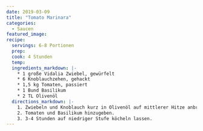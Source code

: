 ```yaml
---
date: 2019-03-09
title: "Tomato Marinara"
categories:
  - Saucen
featured_image:
recipe:
  servings: 6-8 Portionen
  prep:
  cook: 4 Stunden
  temp:
  ingredients_markdown: |-
    * 1 große Vidalia Zwiebel, gewürfelt
    * 6 Knoblauchzehen, gehackt
    * 1,5 kg Tomaten, passiert
    * 1 Bund Basilikum
    * 2 TL Olivenöl
  directions_markdown: |-
    1. Zwiebeln und Knoblauch kurz in Olivenöl auf mittlerer Hitze anbraten.
    2. Tomaten und Basilikum hinzugeben.
    3. 3-4 Stunden auf niedriger Stufe köcheln lassen.
---
```

